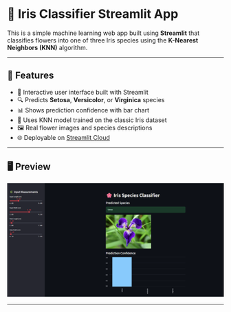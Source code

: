 # 🌸 Iris Classifier Streamlit App

This is a simple machine learning web app built using **Streamlit** that classifies flowers into one of three Iris species using the **K-Nearest Neighbors (KNN)** algorithm.

---

## 🚀 Features

- 🌼 Interactive user interface built with Streamlit
- 🔍 Predicts **Setosa**, **Versicolor**, or **Virginica** species
- 📊 Shows prediction confidence with bar chart
- 🧠 Uses KNN model trained on the classic Iris dataset
- 🖼 Real flower images and species descriptions
- 🌐 Deployable on [Streamlit Cloud](https://streamlit.io/cloud)

---

## 🖥 Preview

![App Screenshot](/images/preview.png)

---
